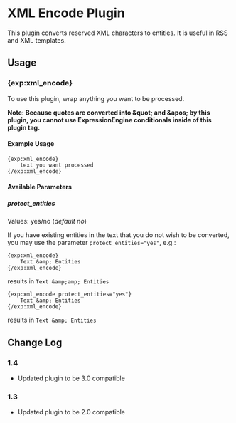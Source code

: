 # XML Encode Plugin

This plugin converts reserved XML characters to entities.  It is useful in RSS and XML templates.

## Usage

### {exp:xml_encode}

To use this plugin, wrap anything you want to be processed.

**Note: Because quotes are converted into &amp;quot; and &amp;apos; by this plugin, you cannot use ExpressionEngine conditionals inside of this plugin tag.**

#### Example Usage

```
{exp:xml_encode}
    text you want processed
{/exp:xml_encode}
```

#### Available Parameters

##### protect_entities

Values: yes/no (*default no*)

If you have existing entities in the text that you do not wish to be converted, you may use the parameter `protect_entities="yes"`, e.g.:

```
{exp:xml_encode}
    Text &amp; Entities
{/exp:xml_encode}
```

results in `Text &amp;amp; Entities`

```
{exp:xml_encode protect_entities="yes"}
    Text &amp; Entities
{/exp:xml_encode}
```

results in `Text &amp; Entities`

## Change Log

### 1.4

- Updated plugin to be 3.0 compatible

### 1.3

- Updated plugin to be 2.0 compatible

